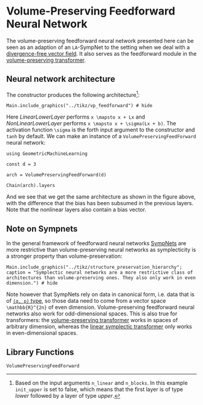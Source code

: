 # Volume-Preserving Feedforward Neural Network 

The volume-preserving feedforward neural network presented here can be seen as an adaption of an ``LA``-SympNet to the setting when we deal with a [divergence-free vector field](@ref "Divergence-Free Vector Fields"). It also serves as the feedforward module in the [volume-preserving transformer](@ref "Volume-Preserving Transformer"). 

## Neural network architecture

The constructor produces the following architecture[^1]:

[^1]: Based on the input arguments `n_linear` and `n_blocks`. In this example `init_upper` is set to false, which means that the first layer is of type *lower* followed by a layer of type *upper*. 

```@example
Main.include_graphics("../tikz/vp_feedforward") # hide
```

Here *LinearLowerLayer* performs ``x \mapsto x + Lx`` and *NonLinearLowerLayer* performs ``x \mapsto x + \sigma(Lx + b)``. The activation function ``\sigma`` is the forth input argument to the constructor and `tanh` by default. We can make an instance of a `VolumePreservingFeedForward` neural network:

```@example
using GeometricMachineLearning

const d = 3

arch = VolumePreservingFeedForward(d)

Chain(arch).layers
```

And we see that we get the same architecture as shown in the figure above, with the difference that the bias has been subsumed in the previous layers. Note that the nonlinear layers also contain a bias vector.

## Note on Sympnets

In the general framework of feedforward neural networks [SympNets](@ref "SympNet Architecture") are more restrictive than volume-preserving neural networks as symplecticity is a stronger property than volume-preservation:

```@example
Main.include_graphics("../tikz/structure_preservation_hierarchy"; caption = "Symplectic neural networks are a more restrictive class of architectures than volume-preserving ones. They also only work in even dimension.") # hide
```

Note however that SympNets rely on data in canonical form, i.e. data that is of [``(q, p)`` type](@ref "`GeometricMachineLearning.QPT`"), so those data need to come from a vector space ``\mathbb{R}^{2n}`` of even dimension. Volume-preserving feedforward neural networks also work for odd-dimensional spaces. This is also true for transformers: the [volume-preserving transformer](@ref "Volume-Preserving Transformer") works in spaces of arbitrary dimension, whereas the [linear symplectic transformer](@ref "Linear Symplectic Transformer") only works in even-dimensional spaces.

## Library Functions 

```@docs
VolumePreservingFeedForward
```